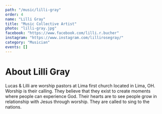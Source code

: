 ```yaml
---
path: "/music/lilli-gray"
order: 4
name: "Lilli Gray"
title: "Music Collective Artist"
photo: "lilli-gray.jpg"
facebook: "https://www.facebook.com/lilli.r.bucher"
instagram: "https://www.instagram.com/lillirosegray/"
category: "Musician"
events: []
---
```


# About Lilli Gray

Lucas & Lilli are worship pastors at Lima first church located in Lima, OH. Worship is their calling. They believe that they exist to create moments where people can experience God. Their hearts are to see people grow in relationship with Jesus through worship. They are called to sing to the nations.
